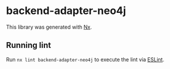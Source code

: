 # backend-adapter-neo4j

This library was generated with [Nx](https://nx.dev).

## Running lint

Run `nx lint backend-adapter-neo4j` to execute the lint via [ESLint](https://eslint.org/).
